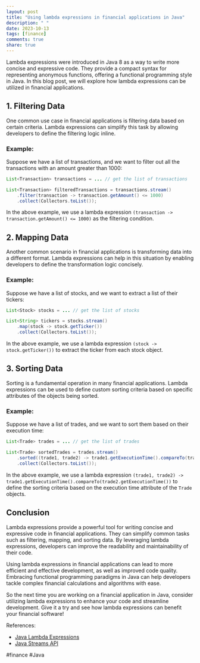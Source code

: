 ```yaml
---
layout: post
title: "Using lambda expressions in financial applications in Java"
description: " "
date: 2023-10-13
tags: [finance]
comments: true
share: true
---
```


Lambda expressions were introduced in Java 8 as a way to write more concise and expressive code. They provide a compact syntax for representing anonymous functions, offering a functional programming style in Java. In this blog post, we will explore how lambda expressions can be utilized in financial applications.

## 1. Filtering Data

One common use case in financial applications is filtering data based on certain criteria. Lambda expressions can simplify this task by allowing developers to define the filtering logic inline.

### Example:

Suppose we have a list of transactions, and we want to filter out all the transactions with an amount greater than 1000:

```java
List<Transaction> transactions = ... // get the list of transactions

List<Transaction> filteredTransactions = transactions.stream()
    .filter(transaction -> transaction.getAmount() <= 1000)
    .collect(Collectors.toList());
```

In the above example, we use a lambda expression `(transaction -> transaction.getAmount() <= 1000)` as the filtering condition.

## 2. Mapping Data

Another common scenario in financial applications is transforming data into a different format. Lambda expressions can help in this situation by enabling developers to define the transformation logic concisely.

### Example:

Suppose we have a list of stocks, and we want to extract a list of their tickers:

```java
List<Stock> stocks = ... // get the list of stocks

List<String> tickers = stocks.stream()
    .map(stock -> stock.getTicker())
    .collect(Collectors.toList());
```

In the above example, we use a lambda expression `(stock -> stock.getTicker())` to extract the ticker from each stock object.

## 3. Sorting Data

Sorting is a fundamental operation in many financial applications. Lambda expressions can be used to define custom sorting criteria based on specific attributes of the objects being sorted.

### Example:

Suppose we have a list of trades, and we want to sort them based on their execution time:

```java
List<Trade> trades = ... // get the list of trades

List<Trade> sortedTrades = trades.stream()
    .sorted((trade1, trade2) -> trade1.getExecutionTime().compareTo(trade2.getExecutionTime()))
    .collect(Collectors.toList());
```

In the above example, we use a lambda expression `(trade1, trade2) -> trade1.getExecutionTime().compareTo(trade2.getExecutionTime())` to define the sorting criteria based on the execution time attribute of the `Trade` objects.

## Conclusion

Lambda expressions provide a powerful tool for writing concise and expressive code in financial applications. They can simplify common tasks such as filtering, mapping, and sorting data. By leveraging lambda expressions, developers can improve the readability and maintainability of their code.

Using lambda expressions in financial applications can lead to more efficient and effective development, as well as improved code quality. Embracing functional programming paradigms in Java can help developers tackle complex financial calculations and algorithms with ease.

So the next time you are working on a financial application in Java, consider utilizing lambda expressions to enhance your code and streamline development. Give it a try and see how lambda expressions can benefit your financial software!

References:
- [Java Lambda Expressions](https://docs.oracle.com/javase/tutorial/java/javaOO/lambdaexpressions.html)
- [Java Streams API](https://docs.oracle.com/en/java/javase/11/docs/api/java.base/java/util/stream/package-summary.html)

#finance #Java